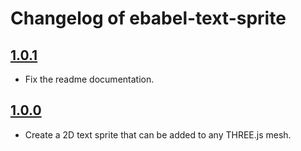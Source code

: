 # Changelog of ebabel-text-sprite

## [1.0.1](https://github.com/ebabel-games/ebabel-text-sprite/releases/tag/v1.0.1)
- Fix the readme documentation.

## [1.0.0](https://github.com/ebabel-games/ebabel-text-sprite/releases/tag/v1.0.0)
- Create a 2D text sprite that can be added to any THREE.js mesh.
